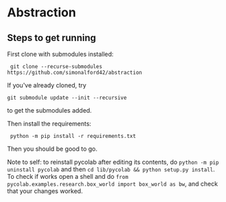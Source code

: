 # Abstraction

## Steps to get running
First clone with submodules installed:

` git clone --recurse-submodules https://github.com/simonalford42/abstraction`

If you've already cloned, try

` git submodule update --init --recursive `

to get the submodules added.

Then install the requirements:

` python -m pip install -r requirements.txt`

Then you should be good to go.

Note to self: to reinstall pycolab after editing its contents, do `python -m pip uninstall pycolab` and then `cd lib/pycolab && python setup.py install`. To check if works open a shell and do `from pycolab.examples.research.box_world import box_world as bw`, and check that your changes worked.
